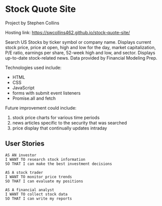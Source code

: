 # Stock Quote Site

Project by Stephen Collins

Hosting link: https://swcollins462.github.io/stock-quote-site/

Search US Stocks by ticker symbol or company name.
Displays current stock price, price at open, high and low for the day, market capitalization, P/E ratio, earnings per share, 52-week high and low, and sector. Displays up-to-date stock-related news.
Data provided by Financial Modeling Prep.

Technologies used include:

-   HTML
-   CSS
-   JavaScript
-   forms with submit event listeners
-   Promise.all and fetch

Future improvement could include:

1. stock price charts for various time periods
2. news articles specific to the security that was searched
3. price display that continually updates intraday

## User Stories

```
AS AN investor
I WANT TO research stock information
SO THAT I can make the best investment decisions

AS A stock trader
I WANT TO monitor price trends
SO THAT I can evaluate my positions

AS A financial analyst
I WANT TO collect stock data
SO THAT I can write my reports
```
